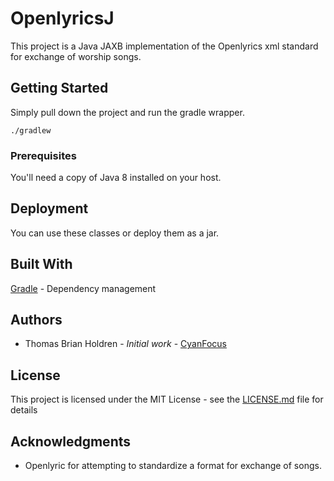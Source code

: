 # OpenlyricsJ

This project is a Java JAXB implementation of the Openlyrics xml standard for exchange of worship songs.

## Getting Started

Simply pull down the project and run the gradle wrapper.
```
./gradlew
```

### Prerequisites

You'll need a copy of Java 8 installed on your host.

## Deployment

You can use these classes or deploy them as a jar.

## Built With
[Gradle](https://gradle.org/) - Dependency management

## Authors

* Thomas Brian Holdren - *Initial work* - [CyanFocus](https://www.cyanfocus.com/wordpress/)

## License

This project is licensed under the MIT License - see the [LICENSE.md](LICENSE.md) file for details

## Acknowledgments

* Openlyric for attempting to standardize a format for exchange of songs.
